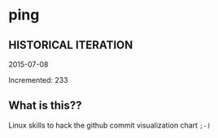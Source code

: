 # ping

## HISTORICAL ITERATION
2015-07-08

Incremented: 233

## What is this?? 
Linux skills to hack the github commit visualization chart `;-)`
